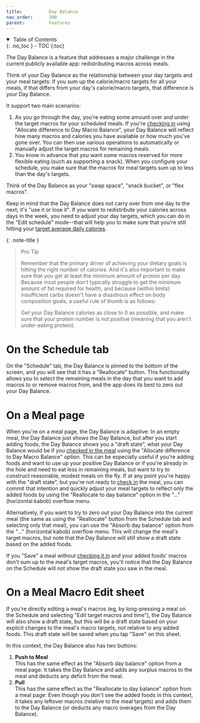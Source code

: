 ```yaml
---
title:          Day Balance
nav_order:      300
parent:         Features
---
```


<details open markdown="block">
  <summary>
    &nbsp;Table of Contents
  </summary>
{: .no_toc }
- TOC
{:toc}
</details>

The Day Balance is a feature that addresses a major challenge in the current publicly available app: redistributing macros across meals.

Think of your Day Balance as the relationship between your day targets and your meal targets: If you sum up the calorie/macro targets for all your meals, if that differs from your day's calorie/macro targets, that difference is your Day Balance.

It support two main scenarios:
1. As you go through the day, you're eating some amount over and under the target macros for your scheduled meals. If you're [checking in](/docs/diet-coach-app/1.22-beta/features/checking-in/) using "Allocate difference to Day Macro Balance", your Day Balance will reflect how many macros and calories you have available or how much you've gone over. You can then use various operations to automatically or manually adjust the target macros for remaining meals.
2. You know in advance that you want some macros reserved for more flexible eating (such as supporting a snack). When you configure your schedule, you make sure that the macros for meal targets sum up to less than the day's targets.

Think of the Day Balance as your "swap space", "snack bucket", or "flex macros".

Keep in mind that the Day Balance does not carry over from one day to the next; it's "use it or lose it". If you want to redistribute your calories across days in the week, you need to adjust your day targets, which you can do in the "Edit schedule" mode--that will help you to make sure that you're still hitting your [target average daily calories](/docs/diet-coach-app/1.22-beta/concepts/calories/#target-average-daily-calories).

{: .note-title }
> Pro Tip
> 
> Remember that the primary driver of achieving your dietary goals is hitting the right number of calories. And it's also important to make sure that you get at least the minimum amount of protein per day. Because most people don't typically struggle to get the minimum amount of fat required for health, and because (within limits) insufficient carbs doesn't have a disastrous effect on body composition goals, a useful rule of thumb is as follows:
> 
> Get your Day Balance calories as close to 0 as possible, and make sure that your protein number is not positive (meaning that you aren't under-eating protein).

# On the Schedule tab
On the "Schedule" tab, the Day Balance is pinned to the bottom of the screen, and you will see that it has a "Reallocate" button. This functionality allows you to select the remaining meals in the day that you want to add macros to or remove macros from, and the app does its best to zero out your Day Balance.

# On a Meal page
When you're on a meal page, the Day Balance is adaptive: In an empty meal, the Day Balance just shows the Day Balance, but after you start adding foods, the Day Balance shows you a "draft state", what your Day Balance would be if you [checked in the meal](/docs/diet-coach-app/1.22-beta/features/checking-in/) using the "Allocate difference to Day Macro Balance" option. This can be especially useful if you're adding foods and want to use up your positive Day Balance or if you're already in the hole and need to eat less in remaining meals, but want to try to construct reasonable, modest meals on the fly. If at any point you're happy with the "draft state", but you're not ready to [check in](/docs/diet-coach-app/1.22-beta/featurs/checking-in/) the meal, you can commit that intention and quickly adjust your meal targets to reflect only the added foods by using the "Reallocate to day balance" option in the "..." (horizontal kabob) overflow menu.

Alternatively, if you want to try to zero out your Day Balance into the current meal (the same as using the "Reallocate" button from the Schedule tab and selecting only that meal), you can use the "Absorb day balance" option from the "..." (horizontal kabob) overflow menu. This will change the meal's target macros, but note that the Day Balance will still show a draft state based on the added foods.

If you "Save" a meal without [checking it in](/docs/diet-coach-app/1.22-beta/features/checking-in/) and your added foods' macros don't sum up to the meal's target macros, you'll notice that the Day Balance on the Schedule will not show the draft state you saw in the meal.

# On a Meal Macro Edit sheet
If you're directly editing a meal's macros (eg, by long-pressing a meal on the Schedule and selecting "Edit target macros and time"), the Day Balance will also show a draft state, but this will be a draft state based on your explicit changes to the meal's macro targets, _not_ relative to any added foods. This draft state will be saved when you tap "Save" on this sheet.

In this context, the Day Balance also has two buttons:
1. **Push to Meal**<br />
    This has the same effect as the "Absorb day balance" option from a meal page: It takes the Day Balance and adds any surplus macros to the meal and deducts any deficit from the meal.
2. **Pull**<br />
    This has the same effect as the "Reallocate to day balance" option from a meal page: Even though you don't see the added foods in this context, it takes any leftover macros (relative to the meal targets) and adds them to the Day Balance (or deducts any macro overages from the Day Balance).